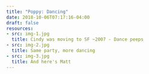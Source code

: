 ```yaml
---
title: "Poppy: Dancing"
date: 2018-10-06T07:17:16-04:00
draft: false
resources:
- src: img-1.jpg
  title: Cindy was moving to SF ~2007 - Dance peeps
- src: img-2.jpg
  title: Same party, more dancing
- src: img-3.jpg
  title: And here's Matt
---
```

